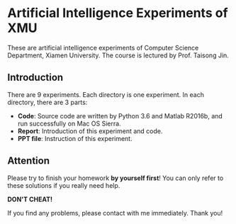 # Artificial Intelligence Experiments of XMU

These are artificial intelligence experiments of Computer Science Department, Xiamen University. The course is lectured by Prof. Taisong Jin.

## Introduction
There are 9 experiments. Each directory is one experiment. In each directory, there are 3 parts:

- **Code**: Source code are written by Python 3.6 and Matlab R2016b, and run successfully on Mac OS Sierra.
- **Report**: Introduction of this experiment and code.
- **PPT file**: Instruction of this experiment.

## Attention
Please try to finish your homework **by yourself first**! You can only refer to these solutions if you really need help.

**DON'T CHEAT!**

If you find any problems, please contact with me immediately. Thank you!